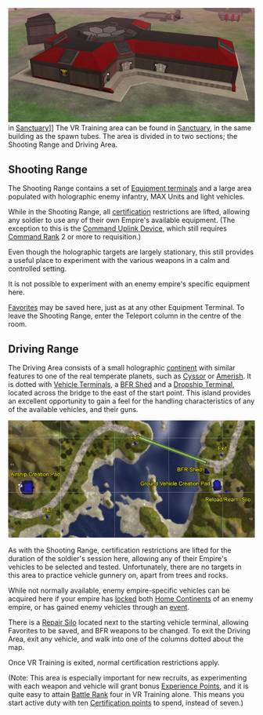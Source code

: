 ![](../images/VR_bldg.jpg "fig:VR_bldg.jpg") in [Sanctuary](Sanctuary.md)\]\]
The VR Training area can be found in [Sanctuary](Sanctuary.md), in the same
building as the spawn tubes. The area is divided in to two sections; the
Shooting Range and Driving Area.

## Shooting Range

The Shooting Range contains a set of
[Equipment terminals](../items/Equipment_Terminal.md) and a large area populated
with holographic enemy infantry, MAX Units and light vehicles.

While in the Shooting Range, all
[certification](../certifications/Certification.md) restrictions are lifted,
allowing any soldier to use any of their own Empire's available equipment. (The
exception to this is the
[Command Uplink Device](../weapons/Command_Uplink_Device.md), which still
requires [Command Rank](../terminology/Command_Rank.md) 2 or more to
requisition.)

Even though the holographic targets are largely stationary, this still provides
a useful place to experiment with the various weapons in a calm and controlled
setting.

It is not possible to experiment with an enemy empire's specific equipment here.

[Favorites](../etc/Favorites.md) may be saved here, just as at any other
Equipment Terminal. To leave the Shooting Range, enter the Teleport column in
the centre of the room.

## Driving Range

The Driving Area consists of a small holographic [continent](Continent.md) with
similar features to one of the real temperate planets, such as
[Cyssor](Cyssor.md) or [Amerish](Amerish.md). It is dotted with
[Vehicle Terminals](Vehicle_Terminal.md), a [BFR Shed](../items/BFR_Shed.md) and
a [Dropship Terminal](Dropship_Terminal.md), located across the bridge to the
east of the start point. This island provides an excellent opportunity to gain a
feel for the handling characteristics of any of the available vehicles, and
their guns.

![](../images/VR_vehs_map.jpg "VR_vehs_map.jpg")

As with the Shooting Range, certification restrictions are lifted for the
duration of the soldier's session here, allowing any of their Empire's vehicles
to be selected and tested. Unfortunately, there are no targets in this area to
practice vehicle gunnery on, apart from trees and rocks.

While not normally available, enemy empire-specific vehicles can be acquired
here if your empire has [locked](../etc/Continental_lock.md) both
[Home Continents](Home_Continent.md) of an enemy empire, or has gained enemy
vehicles through an [event](../etc/Events.md).

There is a [Repair Silo](Repair_Silo.md) located next to the starting vehicle
terminal, allowing Favorites to be saved, and BFR weapons to be changed. To exit
the Driving Area, exit any vehicle, and walk into one of the columns dotted
about the map.

Once VR Training is exited, normal certification restrictions apply.

(Note: This area is especially important for new recruits, as experimenting with
each weapon and vehicle will grant bonus
[Experience Points](../terminology/Experience_Points.md), and it is quite easy
to attain [Battle Rank](../terminology/Battle_Rank.md) four in VR Training
alone. This means you start active duty with ten
[Certification points](../certifications/Certification_points.md) to spend,
instead of seven.)

<!--[category:Locations](category:Locations.md)-->

